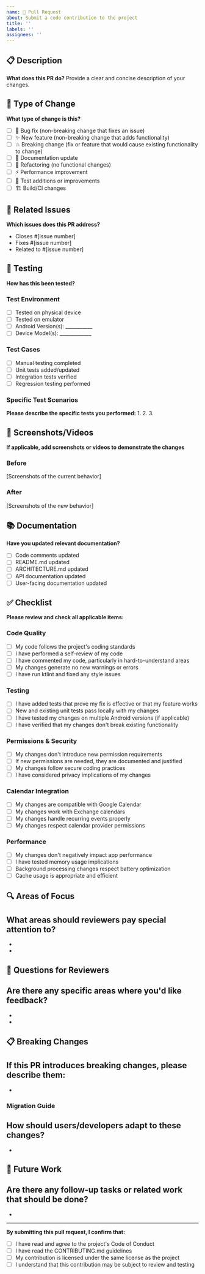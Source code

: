 ```yaml
---
name: 🚀 Pull Request
about: Submit a code contribution to the project
title: ''
labels: ''
assignees: ''
---
```


## 📋 Description
**What does this PR do?**
Provide a clear and concise description of your changes.

## 🎯 Type of Change
**What type of change is this?**
- [ ] 🐛 Bug fix (non-breaking change that fixes an issue)
- [ ] ✨ New feature (non-breaking change that adds functionality)
- [ ] 💥 Breaking change (fix or feature that would cause existing functionality to change)
- [ ] 📝 Documentation update
- [ ] 🔧 Refactoring (no functional changes)
- [ ] ⚡ Performance improvement
- [ ] 🧪 Test additions or improvements
- [ ] 🏗️ Build/CI changes

## 🔗 Related Issues
**Which issues does this PR address?**
- Closes #[issue number]
- Fixes #[issue number]
- Related to #[issue number]

## 🧪 Testing
**How has this been tested?**

### Test Environment
- [ ] Tested on physical device
- [ ] Tested on emulator
- [ ] Android Version(s): ___________
- [ ] Device Model(s): _____________

### Test Cases
- [ ] Manual testing completed
- [ ] Unit tests added/updated
- [ ] Integration tests verified
- [ ] Regression testing performed

### Specific Test Scenarios
**Please describe the specific tests you performed:**
1. 
2. 
3. 

## 📱 Screenshots/Videos
**If applicable, add screenshots or videos to demonstrate the changes**

### Before
[Screenshots of the current behavior]

### After
[Screenshots of the new behavior]

## 📚 Documentation
**Have you updated relevant documentation?**
- [ ] Code comments updated
- [ ] README.md updated
- [ ] ARCHITECTURE.md updated
- [ ] API documentation updated
- [ ] User-facing documentation updated

## ✅ Checklist
**Please review and check all applicable items:**

### Code Quality
- [ ] My code follows the project's coding standards
- [ ] I have performed a self-review of my code
- [ ] I have commented my code, particularly in hard-to-understand areas
- [ ] My changes generate no new warnings or errors
- [ ] I have run ktlint and fixed any style issues

### Testing
- [ ] I have added tests that prove my fix is effective or that my feature works
- [ ] New and existing unit tests pass locally with my changes
- [ ] I have tested my changes on multiple Android versions (if applicable)
- [ ] I have verified that my changes don't break existing functionality

### Permissions & Security
- [ ] My changes don't introduce new permission requirements
- [ ] If new permissions are needed, they are documented and justified
- [ ] My changes follow secure coding practices
- [ ] I have considered privacy implications of my changes

### Calendar Integration
- [ ] My changes are compatible with Google Calendar
- [ ] My changes work with Exchange calendars
- [ ] My changes handle recurring events properly
- [ ] My changes respect calendar provider permissions

### Performance
- [ ] My changes don't negatively impact app performance
- [ ] I have tested memory usage implications
- [ ] Background processing changes respect battery optimization
- [ ] Cache usage is appropriate and efficient

## 🔍 Areas of Focus
**What areas should reviewers pay special attention to?**
- 
- 
- 

## 🤔 Questions for Reviewers
**Are there any specific areas where you'd like feedback?**
- 
- 
- 

## 📋 Breaking Changes
**If this PR introduces breaking changes, please describe them:**
- 
- 

### Migration Guide
**How should users/developers adapt to these changes?**
- 
- 

## 🎯 Future Work
**Are there any follow-up tasks or related work that should be done?**
- 
- 

---

**By submitting this pull request, I confirm that:**
- [ ] I have read and agree to the project's Code of Conduct
- [ ] I have read the CONTRIBUTING.md guidelines
- [ ] My contribution is licensed under the same license as the project
- [ ] I understand that this contribution may be subject to review and testing